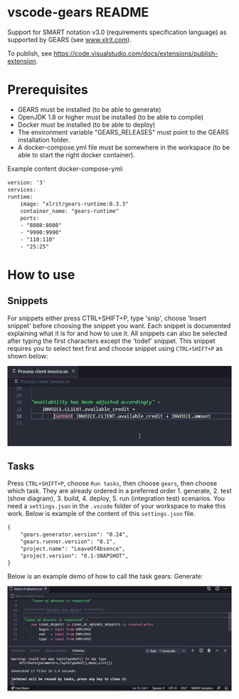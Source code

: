 # vscode-gears README

Support for SMART notation v3.0 (requirements specification language) as supported by GEARS (see www.xlrit.com).

To publish, see https://code.visualstudio.com/docs/extensions/publish-extension.

# Prerequisites

- GEARS must be installed (to be able to generate)
- OpenJDK 1.8 or higher must be installed (to be able to compile)
- Docker must be installed (to be able to deploy)
- The environment variable "GEARS\_RELEASES" must point to the GEARS installation folder.
- A docker-compose.yml file must be somewhere in the workspace (to be able to start the right docker container).

Example content docker-compose-yml:

    version: '3'
    services:
    runtime:
        image: "xlrit/gears-runtime:0.3.3"
        container_name: "gears-runtime"
        ports:
        - "8080:8080"
        - "9990:9990"
        - "110:110"
        - "25:25"


# How to use

## Snippets

For snippets either press CTRL+SHIFT+P, type 'snip', choose 'Insert snippet' before choosing the snippet you want. Each snippet is documented explaining what it is for and how to use it. All snippets can also be selected after typing the first characters except the 'todef' snippet. This snippet requires you to select text first and choose snippet using `CTRL+SHIFT+P` as shown below:

![todef snippet demo](https://github.com/edwin-hendriks/vscode-gears/blob/master/img/snippet_todef.gif?raw=true)

## Tasks

Press `CTRL+SHIFT+P`, choose `Run tasks`, then choose `gears`, then choose which task. They are already ordered in a preferred order 1. generate, 2. test (show diagram), 3. build, 4. deploy, 5. run (integration test) scenarios. You need a `settings.json` in the `.vscode` folder of your workspace to make this work. Below is example of the content of this `settings.json` file.

    {
        "gears.generator.version": "0.24",
        "gears.runner.version": "0.1",
        "project.name": "LeaveOfAbsence",
        "project.version": "0.1-SNAPSHOT",
    }

Below is an example demo of how to call the task gears: Generate:

![Run task gears generate demo](https://github.com/edwin-hendriks/vscode-gears/blob/master/img/task_gears_generate.gif?raw=true)
